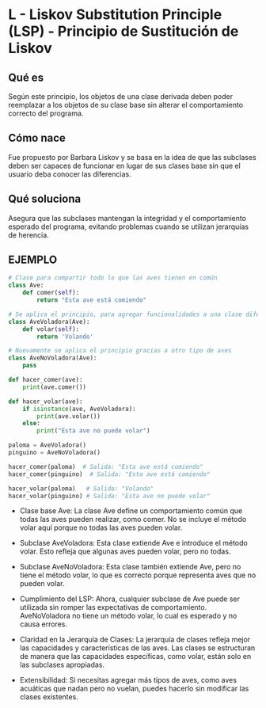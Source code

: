 # **L - Liskov Substitution Principle (LSP)** - Principio de Sustitución de Liskov

## Qué es

Según este principio, los objetos de una clase derivada deben poder reemplazar a los objetos de su clase base sin alterar el comportamiento correcto del programa.

## Cómo nace

Fue propuesto por Barbara Liskov y se basa en la idea de que las subclases deben ser capaces de funcionar en lugar de sus clases base sin que el usuario deba conocer las diferencias.

## Qué soluciona

Asegura que las subclases mantengan la integridad y el comportamiento esperado del programa, evitando problemas cuando se utilizan jerarquías de herencia.

## EJEMPLO

```py
# Clase para compartir todo lo que las aves tienen en común
class Ave:
    def comer(self):
        return "Esta ave está comiendo"

# Se aplica el principio, para agregar funcionalidades a una clase diferente (subclase)
class AveVoladora(Ave):
    def volar(self):
        return 'Volando'

# Nuevamente se aplica el principio gracias a otro tipo de aves
class AveNoVoladora(Ave):
    pass

def hacer_comer(ave):
    print(ave.comer())

def hacer_volar(ave):
    if isinstance(ave, AveVoladora):
        print(ave.volar())
    else:
        print("Esta ave no puede volar")

paloma = AveVoladora()
pinguino = AveNoVoladora()

hacer_comer(paloma)  # Salida: "Esta ave está comiendo"
hacer_comer(pinguino)  # Salida: "Esta ave está comiendo"

hacer_volar(paloma)   # Salida: "Volando"
hacer_volar(pinguino) # Salida: "Esta ave no puede volar"
```

* Clase base Ave: La clase Ave define un comportamiento común que todas las aves pueden realizar, como comer. No se incluye el método volar aquí porque no todas las aves pueden volar.

* Subclase AveVoladora: Esta clase extiende Ave e introduce el método volar. Esto refleja que algunas aves pueden volar, pero no todas.

* Subclase AveNoVoladora: Esta clase también extiende Ave, pero no tiene el método volar, lo que es correcto porque representa aves que no pueden volar.

* Cumplimiento del LSP: Ahora, cualquier subclase de Ave puede ser utilizada sin romper las expectativas de comportamiento. AveNoVoladora no tiene un método volar, lo cual es esperado y no causa errores.

* Claridad en la Jerarquía de Clases: La jerarquía de clases refleja mejor las capacidades y características de las aves. Las clases se estructuran de manera que las capacidades específicas, como volar, están solo en las subclases apropiadas.

* Extensibilidad: Si necesitas agregar más tipos de aves, como aves acuáticas que nadan pero no vuelan, puedes hacerlo sin modificar las clases existentes.
